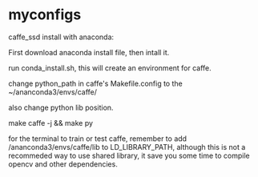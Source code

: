 # myconfigs

caffe_ssd install with anaconda:

First download anaconda install file, then intall it.

run conda_install.sh, this will create an environment for caffe. 

change python_path in caffe's Makefile.config to the ~/ananconda3/envs/caffe/ 

also change python lib position.

make caffe -j && make py

for the terminal to train or test caffe, remember to add /ananconda3/envs/caffe/lib to LD_LIBRARY_PATH, although this is not a recommeded way to use shared library, it save you some time to compile opencv and other dependencies.
